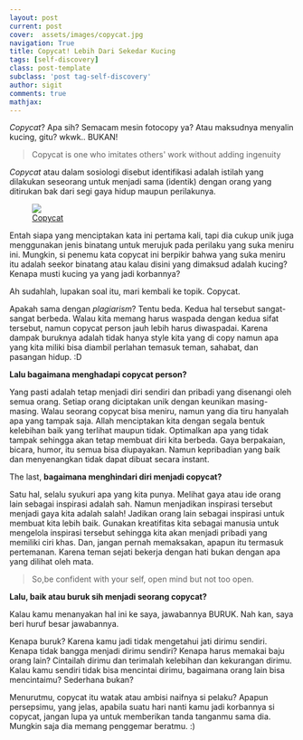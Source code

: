 ```yaml
---
layout: post
current: post
cover:  assets/images/copycat.jpg
navigation: True
title: Copycat! Lebih Dari Sekedar Kucing
tags: [self-discovery]
class: post-template
subclass: 'post tag-self-discovery'
author: sigit
comments: true
mathjax:
---
```


*Copycat*? Apa sih? Semacam mesin fotocopy ya? Atau maksudnya menyalin kucing, gitu? wkwk.. BUKAN!

> Copycat is one who imitates others' work without adding ingenuity

*Copycat* atau dalam sosiologi disebut identifikasi adalah istilah yang dilakukan seseorang untuk menjadi sama (identik) dengan orang yang ditirukan bak dari segi gaya hidup maupun perilakunya.

<figure>
	<a href="https://katedoran1991.files.wordpress.com/2012/11/copycat-cartoon5.jpg"><img src="https://katedoran1991.files.wordpress.com/2012/11/copycat-cartoon5.jpg"></a>
	<figcaption><a href="https://katedoran1991.files.wordpress.com/2012/11/copycat-cartoon5.jpg">Copycat</a></figcaption>
</figure>

Entah siapa yang menciptakan kata ini pertama kali, tapi dia cukup unik juga menggunakan jenis binatang untuk merujuk pada perilaku yang suka meniru ini. Mungkin, si penemu kata copycat ini berpikir bahwa yang suka meniru itu adalah seekor binatang atau kalau disini yang dimaksud adalah kucing? Kenapa musti kucing ya yang jadi korbannya?

Ah sudahlah, lupakan soal itu, mari kembali ke topik. Copycat.

Apakah sama dengan *plagiarism*? Tentu beda. Kedua hal tersebut sangat-sangat berbeda. Walau kita memang harus waspada dengan kedua sifat tersebut, namun copycat person jauh lebih harus diwaspadai. Karena dampak buruknya adalah tidak hanya style kita yang di copy namun apa yang kita miliki bisa diambil perlahan temasuk teman, sahabat, dan pasangan hidup. :D

**Lalu bagaimana menghadapi copycat person?**

Yang pasti adalah tetap menjadi diri sendiri dan pribadi yang disenangi oleh semua orang. Setiap orang diciptakan unik dengan keunikan masing-masing. Walau seorang copycat bisa meniru, namun yang dia tiru hanyalah apa yang tampak saja. Allah menciptakan kita dengan segala bentuk kelebihan baik yang terlihat maupun tidak. Optimalkan apa yang tidak tampak sehingga akan tetap membuat diri kita berbeda.  Gaya berpakaian, bicara, humor, itu semua bisa diupayakan. Namun kepribadian yang baik dan menyenangkan tidak dapat dibuat secara instant.

The last, **bagaimana menghindari diri menjadi copycat?**

Satu hal, selalu syukuri apa yang kita punya. Melihat gaya atau ide orang lain sebagai inspirasi adalah sah. Namun menjadikan inspirasi tersebut menjadi gaya kita adalah salah! Jadikan orang lain sebagai inspirasi untuk membuat kita lebih baik. Gunakan kreatifitas kita sebagai manusia untuk mengelola inspirasi tersebut sehingga kita akan menjadi pribadi yang memiliki ciri khas. Dan, jangan pernah memaksakan, apapun itu termasuk pertemanan. Karena teman sejati bekerja dengan hati bukan dengan apa yang dilihat oleh mata.

> So,be confident with your self, open mind but not too open.

**Lalu, baik atau buruk sih menjadi seorang copycat?**

Kalau kamu menanyakan hal ini ke saya, jawabannya BURUK. Nah kan, saya beri huruf besar jawabannya.

Kenapa buruk? Karena kamu jadi tidak mengetahui jati dirimu sendiri. Kenapa tidak bangga menjadi dirimu sendiri? Kenapa harus memakai baju orang lain? Cintailah dirimu dan terimalah kelebihan dan kekurangan dirimu. Kalau kamu sendiri tidak bisa mencintai dirimu, bagaimana orang lain bisa mencintaimu? Sederhana bukan?

Menurutmu, copycat itu watak atau ambisi naifnya si pelaku? Apapun persepsimu, yang jelas, apabila suatu hari nanti kamu jadi korbannya si copycat, jangan lupa ya untuk memberikan tanda tanganmu sama dia. Mungkin saja dia memang penggemar beratmu. :)
